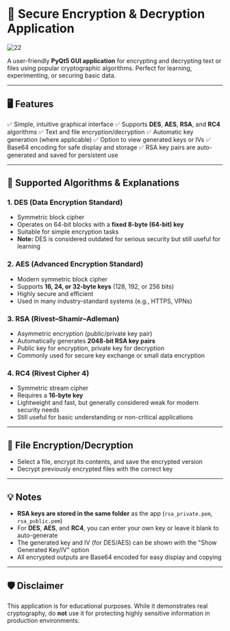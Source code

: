 # 🔐 Secure Encryption & Decryption Application

![22](https://github.com/user-attachments/assets/70b1ec54-4221-4973-8aa3-a407444f34a9)



A user-friendly **PyQt5 GUI application** for encrypting and decrypting text or files using popular cryptographic algorithms. Perfect for learning, experimenting, or securing basic data.

---

## 🖥️ Features

✅ Simple, intuitive graphical interface
✅ Supports **DES**, **AES**, **RSA**, and **RC4** algorithms
✅ Text and file encryption/decryption
✅ Automatic key generation (where applicable)
✅ Option to view generated keys or IVs
✅ Base64 encoding for safe display and storage
✅ RSA key pairs are auto-generated and saved for persistent use

---


## 🔑 Supported Algorithms & Explanations

### 1. **DES (Data Encryption Standard)**

* Symmetric block cipher
* Operates on 64-bit blocks with a **fixed 8-byte (64-bit) key**
* Suitable for simple encryption tasks
* **Note:** DES is considered outdated for serious security but still useful for learning

### 2. **AES (Advanced Encryption Standard)**

* Modern symmetric block cipher
* Supports **16, 24, or 32-byte keys** (128, 192, or 256 bits)
* Highly secure and efficient
* Used in many industry-standard systems (e.g., HTTPS, VPNs)

### 3. **RSA (Rivest–Shamir–Adleman)**

* Asymmetric encryption (public/private key pair)
* Automatically generates **2048-bit RSA key pairs**
* Public key for encryption, private key for decryption
* Commonly used for secure key exchange or small data encryption

### 4. **RC4 (Rivest Cipher 4)**

* Symmetric stream cipher
* Requires a **16-byte key**
* Lightweight and fast, but generally considered weak for modern security needs
* Still useful for basic understanding or non-critical applications

---

## 📂 File Encryption/Decryption

* Select a file, encrypt its contents, and save the encrypted version
* Decrypt previously encrypted files with the correct key

---

## 💡 Notes

* **RSA keys are stored in the same folder** as the app (`rsa_private.pem`, `rsa_public.pem`)
* For **DES**, **AES**, and **RC4**, you can enter your own key or leave it blank to auto-generate
* The generated key and IV (for DES/AES) can be shown with the "Show Generated Key/IV" option
* All encrypted outputs are Base64 encoded for easy display and copying

---

## 🛡️ Disclaimer

This application is for educational purposes. While it demonstrates real cryptography, do **not** use it for protecting highly sensitive information in production environments.
